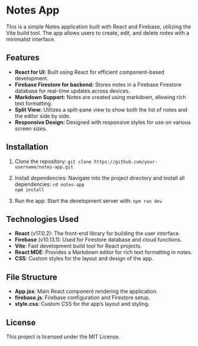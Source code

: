 # Notes App

This is a simple Notes application built with React and Firebase, utilizing the Vite build tool. The app allows users to create, edit, and delete notes with a minimalist interface.

## Features

- **React for UI:** Built using React for efficient component-based development.
- **Firebase Firestore for backend:** Stores notes in a Firebase Firestore database for real-time updates across devices.
- **Markdown Support:** Notes are created using markdown, allowing rich text formatting.
- **Split View:** Utilizes a split-pane view to show both the list of notes and the editor side by side.
- **Responsive Design:** Designed with responsive styles for use on various screen sizes.

## Installation

1. Clone the repository:
   `git clone https://github.com/your-username/notes-app.git`

2. Install dependencies:
   Navigate into the project directory and install all dependencies:
   `cd notes-app`  
   `npm install`

3. Run the app:
   Start the development server with:
   `npm run dev`

## Technologies Used

- **React** (v17.0.2): The front-end library for building the user interface.
- **Firebase** (v10.13.1): Used for Firestore database and cloud functions.
- **Vite**: Fast development build tool for React projects.
- **React MDE**: Provides a Markdown editor for rich text formatting in notes.
- **CSS**: Custom styles for the layout and design of the app.

## File Structure

- **App.jsx**: Main React component rendering the application.
- **firebase.js**: Firebase configuration and Firestore setup.
- **style.css**: Custom CSS for the app’s layout and styling.

## License

This project is licensed under the MIT License.
